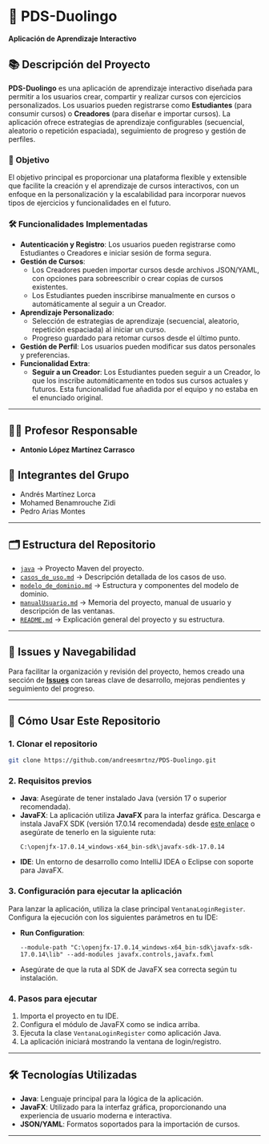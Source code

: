 # 🧠 PDS-Duolingo
**Aplicación de Aprendizaje Interactivo**

## 📚 Descripción del Proyecto

**PDS-Duolingo** es una aplicación de aprendizaje interactivo diseñada para permitir a los usuarios crear, compartir y realizar cursos con ejercicios personalizados. Los usuarios pueden registrarse como **Estudiantes** (para consumir cursos) o **Creadores** (para diseñar e importar cursos). La aplicación ofrece estrategias de aprendizaje configurables (secuencial, aleatorio o repetición espaciada), seguimiento de progreso y gestión de perfiles.

### 🎯 Objetivo
El objetivo principal es proporcionar una plataforma flexible y extensible que facilite la creación y el aprendizaje de cursos interactivos, con un enfoque en la personalización y la escalabilidad para incorporar nuevos tipos de ejercicios y funcionalidades en el futuro.

### 🛠️ Funcionalidades Implementadas
- **Autenticación y Registro**: Los usuarios pueden registrarse como Estudiantes o Creadores e iniciar sesión de forma segura.
- **Gestión de Cursos**:
  - Los Creadores pueden importar cursos desde archivos JSON/YAML, con opciones para sobreescribir o crear copias de cursos existentes.
  - Los Estudiantes pueden inscribirse manualmente en cursos o automáticamente al seguir a un Creador.
- **Aprendizaje Personalizado**:
  - Selección de estrategias de aprendizaje (secuencial, aleatorio, repetición espaciada) al iniciar un curso.
  - Progreso guardado para retomar cursos desde el último punto.
- **Gestión de Perfil**: Los usuarios pueden modificar sus datos personales y preferencias.
- **Funcionalidad Extra**:
  - **Seguir a un Creador**: Los Estudiantes pueden seguir a un Creador, lo que los inscribe automáticamente en todos sus cursos actuales y futuros. Esta funcionalidad fue añadida por el equipo y no estaba en el enunciado original.

---

## 👨‍🏫 Profesor Responsable

* **Antonio López Martínez Carrasco**

## 👥 Integrantes del Grupo

* Andrés Martínez Lorca
* Mohamed Benamrouche Zidi
* Pedro Arias Montes

---

## 🗂️ Estructura del Repositorio
* [`java`](java) → Proyecto Maven del proyecto.
* [`casos_de_uso.md`](requisitos/casos_de_uso.md) → Descripción detallada de los casos de uso.
* [`modelo_de_dominio.md`](diseño/modelo_de_dominio.md) → Estructura y componentes del modelo de dominio.
* [`manualUsuario.md`](documentacion/manualUsuario.md) → Memoria del proyecto, manual de usuario y descripción de las ventanas.
* [`README.md`](README.md) → Explicación general del proyecto y su estructura.

---

## 🐛 Issues y Navegabilidad

Para facilitar la organización y revisión del proyecto, hemos creado una sección de **[Issues](https://github.com/andreesmrtnz/PDS-Duolingo/issues)** con tareas clave de desarrollo, mejoras pendientes y seguimiento del progreso.

---

## 🚀 Cómo Usar Este Repositorio

### 1. Clonar el repositorio

```bash
git clone https://github.com/andreesmrtnz/PDS-Duolingo.git
```

### 2. Requisitos previos

- **Java**: Asegúrate de tener instalado Java (versión 17 o superior recomendada).
- **JavaFX**: La aplicación utiliza **JavaFX** para la interfaz gráfica. Descarga e instala JavaFX SDK (versión 17.0.14 recomendada) desde [este enlace](https://gluonhq.com/products/javafx/) o asegúrate de tenerlo en la siguiente ruta:
  ```
  C:\openjfx-17.0.14_windows-x64_bin-sdk\javafx-sdk-17.0.14
  ```
- **IDE**: Un entorno de desarrollo como IntelliJ IDEA o Eclipse con soporte para JavaFX.

### 3. Configuración para ejecutar la aplicación

Para lanzar la aplicación, utiliza la clase principal `VentanaLoginRegister`. Configura la ejecución con los siguientes parámetros en tu IDE:

- **Run Configuration**:
  ```
  --module-path "C:\openjfx-17.0.14_windows-x64_bin-sdk\javafx-sdk-17.0.14\lib" --add-modules javafx.controls,javafx.fxml
  ```
- Asegúrate de que la ruta al SDK de JavaFX sea correcta según tu instalación.

### 4. Pasos para ejecutar

1. Importa el proyecto en tu IDE.
2. Configura el módulo de JavaFX como se indica arriba.
3. Ejecuta la clase `VentanaLoginRegister` como aplicación Java.
4. La aplicación iniciará mostrando la ventana de login/registro.

---

## 🛠️ Tecnologías Utilizadas

- **Java**: Lenguaje principal para la lógica de la aplicación.
- **JavaFX**: Utilizado para la interfaz gráfica, proporcionando una experiencia de usuario moderna e interactiva.
- **JSON/YAML**: Formatos soportados para la importación de cursos.

---
